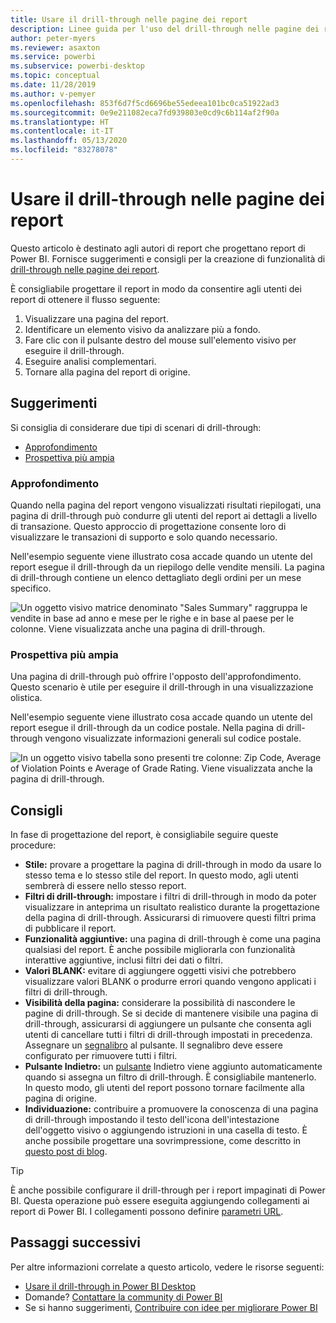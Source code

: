 ```yaml
---
title: Usare il drill-through nelle pagine dei report
description: Linee guida per l'uso del drill-through nelle pagine dei report.
author: peter-myers
ms.reviewer: asaxton
ms.service: powerbi
ms.subservice: powerbi-desktop
ms.topic: conceptual
ms.date: 11/28/2019
ms.author: v-pemyer
ms.openlocfilehash: 853f6d7f5cd6696be55edeea101bc0ca51922ad3
ms.sourcegitcommit: 0e9e211082eca7fd939803e0cd9c6b114af2f90a
ms.translationtype: HT
ms.contentlocale: it-IT
ms.lasthandoff: 05/13/2020
ms.locfileid: "83278078"
---
```

# <a name="use-report-page-drillthrough"></a>Usare il drill-through nelle pagine dei report

Questo articolo è destinato agli autori di report che progettano report di Power BI. Fornisce suggerimenti e consigli per la creazione di funzionalità di [drill-through nelle pagine dei report](../create-reports/desktop-drillthrough.md).

È consigliabile progettare il report in modo da consentire agli utenti dei report di ottenere il flusso seguente:

1. Visualizzare una pagina del report.
2. Identificare un elemento visivo da analizzare più a fondo.
3. Fare clic con il pulsante destro del mouse sull'elemento visivo per eseguire il drill-through.
4. Eseguire analisi complementari.
5. Tornare alla pagina del report di origine.

## <a name="suggestions"></a>Suggerimenti

Si consiglia di considerare due tipi di scenari di drill-through:

- [Approfondimento](#additional-depth)
- [Prospettiva più ampia](#broader-perspective)

### <a name="additional-depth"></a>Approfondimento

Quando nella pagina del report vengono visualizzati risultati riepilogati, una pagina di drill-through può condurre gli utenti del report ai dettagli a livello di transazione. Questo approccio di progettazione consente loro di visualizzare le transazioni di supporto e solo quando necessario.

Nell'esempio seguente viene illustrato cosa accade quando un utente del report esegue il drill-through da un riepilogo delle vendite mensili. La pagina di drill-through contiene un elenco dettagliato degli ordini per un mese specifico.

![Un oggetto visivo matrice denominato "Sales Summary" raggruppa le vendite in base ad anno e mese per le righe e in base al paese per le colonne. Viene visualizzata anche una pagina di drill-through.](media/report-drillthrough/suggestion-drillthrough-add-depth.png)

### <a name="broader-perspective"></a>Prospettiva più ampia

Una pagina di drill-through può offrire l'opposto dell'approfondimento. Questo scenario è utile per eseguire il drill-through in una visualizzazione olistica.

Nell'esempio seguente viene illustrato cosa accade quando un utente del report esegue il drill-through da un codice postale. Nella pagina di drill-through vengono visualizzate informazioni generali sul codice postale.

![In un oggetto visivo tabella sono presenti tre colonne: Zip Code, Average of Violation Points e Average of Grade Rating. Viene visualizzata anche la pagina di drill-through.](media/report-drillthrough/suggestion-drillthrough-broader-perspective.png)

## <a name="recommendations"></a>Consigli

In fase di progettazione del report, è consigliabile seguire queste procedure:

- **Stile:** provare a progettare la pagina di drill-through in modo da usare lo stesso tema e lo stesso stile del report. In questo modo, agli utenti sembrerà di essere nello stesso report.
- **Filtri di drill-through:** impostare i filtri di drill-through in modo da poter visualizzare in anteprima un risultato realistico durante la progettazione della pagina di drill-through. Assicurarsi di rimuovere questi filtri prima di pubblicare il report.
- **Funzionalità aggiuntive:** una pagina di drill-through è come una pagina qualsiasi del report. È anche possibile migliorarla con funzionalità interattive aggiuntive, inclusi filtri dei dati o filtri.
- **Valori BLANK:** evitare di aggiungere oggetti visivi che potrebbero visualizzare valori BLANK o produrre errori quando vengono applicati i filtri di drill-through.
- **Visibilità della pagina:** considerare la possibilità di nascondere le pagine di drill-through. Se si decide di mantenere visibile una pagina di drill-through, assicurarsi di aggiungere un pulsante che consenta agli utenti di cancellare tutti i filtri di drill-through impostati in precedenza. Assegnare un [segnalibro](../create-reports/desktop-bookmarks.md) al pulsante. Il segnalibro deve essere configurato per rimuovere tutti i filtri.
- **Pulsante Indietro:** un [pulsante](../create-reports/desktop-buttons.md) Indietro viene aggiunto automaticamente quando si assegna un filtro di drill-through. È consigliabile mantenerlo. In questo modo, gli utenti del report possono tornare facilmente alla pagina di origine.
- **Individuazione:** contribuire a promuovere la conoscenza di una pagina di drill-through impostando il testo dell'icona dell'intestazione dell'oggetto visivo o aggiungendo istruzioni in una casella di testo. È anche possibile progettare una sovrimpressione, come descritto in [questo post di blog](https://alluringbi.com/2019/10/23/overlays-for-true-self-serve-reporting/).

> [!TIP]
> È anche possibile configurare il drill-through per i report impaginati di Power BI. Questa operazione può essere eseguita aggiungendo collegamenti ai report di Power BI. I collegamenti possono definire [parametri URL](https://powerbi.microsoft.com/blog/url-parameters-for-paginated-reports-are-now-available/).

## <a name="next-steps"></a>Passaggi successivi

Per altre informazioni correlate a questo articolo, vedere le risorse seguenti:

- [Usare il drill-through in Power BI Desktop](../create-reports/desktop-drillthrough.md)
- Domande? [Contattare la community di Power BI](https://community.powerbi.com/)
- Se si hanno suggerimenti, [Contribuire con idee per migliorare Power BI](https://ideas.powerbi.com/)
